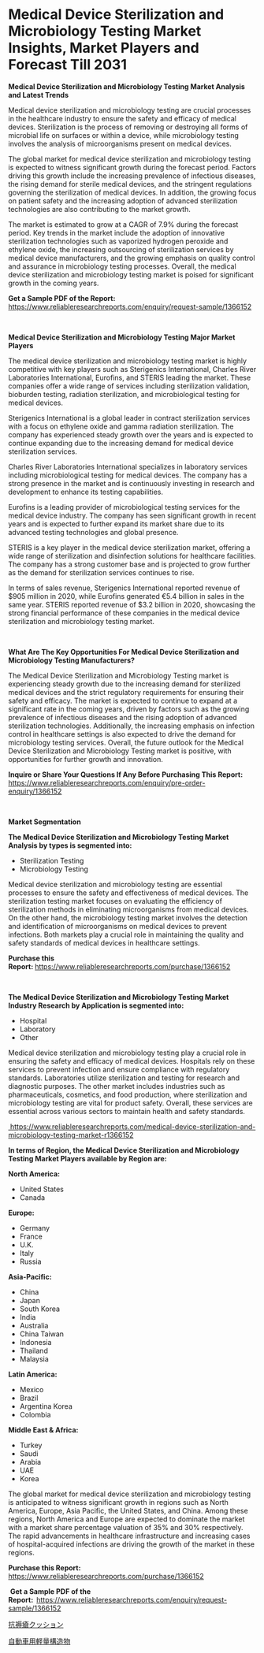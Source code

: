<p><h1>Medical Device Sterilization and Microbiology Testing Market Insights, Market Players and Forecast Till 2031</h1></p><p><strong>Medical Device Sterilization and Microbiology Testing Market Analysis and Latest Trends</strong></p>
<p><p>Medical device sterilization and microbiology testing are crucial processes in the healthcare industry to ensure the safety and efficacy of medical devices. Sterilization is the process of removing or destroying all forms of microbial life on surfaces or within a device, while microbiology testing involves the analysis of microorganisms present on medical devices.</p><p>The global market for medical device sterilization and microbiology testing is expected to witness significant growth during the forecast period. Factors driving this growth include the increasing prevalence of infectious diseases, the rising demand for sterile medical devices, and the stringent regulations governing the sterilization of medical devices. In addition, the growing focus on patient safety and the increasing adoption of advanced sterilization technologies are also contributing to the market growth.</p><p>The market is estimated to grow at a CAGR of 7.9% during the forecast period. Key trends in the market include the adoption of innovative sterilization technologies such as vaporized hydrogen peroxide and ethylene oxide, the increasing outsourcing of sterilization services by medical device manufacturers, and the growing emphasis on quality control and assurance in microbiology testing processes. Overall, the medical device sterilization and microbiology testing market is poised for significant growth in the coming years.</p></p>
<p><strong>Get a Sample PDF of the Report:&nbsp;</strong> <a href="https://www.reliableresearchreports.com/enquiry/request-sample/1366152">https://www.reliableresearchreports.com/enquiry/request-sample/1366152</a></p>
<p>&nbsp;</p>
<p><strong>Medical Device Sterilization and Microbiology Testing Major Market Players</strong></p>
<p><p>The medical device sterilization and microbiology testing market is highly competitive with key players such as Sterigenics International, Charles River Laboratories International, Eurofins, and STERIS leading the market. These companies offer a wide range of services including sterilization validation, bioburden testing, radiation sterilization, and microbiological testing for medical devices.</p><p>Sterigenics International is a global leader in contract sterilization services with a focus on ethylene oxide and gamma radiation sterilization. The company has experienced steady growth over the years and is expected to continue expanding due to the increasing demand for medical device sterilization services.</p><p>Charles River Laboratories International specializes in laboratory services including microbiological testing for medical devices. The company has a strong presence in the market and is continuously investing in research and development to enhance its testing capabilities.</p><p>Eurofins is a leading provider of microbiological testing services for the medical device industry. The company has seen significant growth in recent years and is expected to further expand its market share due to its advanced testing technologies and global presence.</p><p>STERIS is a key player in the medical device sterilization market, offering a wide range of sterilization and disinfection solutions for healthcare facilities. The company has a strong customer base and is projected to grow further as the demand for sterilization services continues to rise.</p><p>In terms of sales revenue, Sterigenics International reported revenue of $905 million in 2020, while Eurofins generated €5.4 billion in sales in the same year. STERIS reported revenue of $3.2 billion in 2020, showcasing the strong financial performance of these companies in the medical device sterilization and microbiology testing market.</p></p>
<p>&nbsp;</p>
<p><strong>What Are The Key Opportunities For Medical Device Sterilization and Microbiology Testing Manufacturers?</strong></p>
<p><p>The Medical Device Sterilization and Microbiology Testing market is experiencing steady growth due to the increasing demand for sterilized medical devices and the strict regulatory requirements for ensuring their safety and efficacy. The market is expected to continue to expand at a significant rate in the coming years, driven by factors such as the growing prevalence of infectious diseases and the rising adoption of advanced sterilization technologies. Additionally, the increasing emphasis on infection control in healthcare settings is also expected to drive the demand for microbiology testing services. Overall, the future outlook for the Medical Device Sterilization and Microbiology Testing market is positive, with opportunities for further growth and innovation.</p></p>
<p><strong>Inquire or Share Your Questions If Any Before Purchasing This Report:</strong> <a href="https://www.reliableresearchreports.com/enquiry/pre-order-enquiry/1366152">https://www.reliableresearchreports.com/enquiry/pre-order-enquiry/1366152</a></p>
<p>&nbsp;</p>
<p><strong>Market Segmentation</strong></p>
<p><strong>The Medical Device Sterilization and Microbiology Testing Market Analysis by types is segmented into:</strong></p>
<p><ul><li>Sterilization Testing</li><li>Microbiology Testing</li></ul></p>
<p><p>Medical device sterilization and microbiology testing are essential processes to ensure the safety and effectiveness of medical devices. The sterilization testing market focuses on evaluating the efficiency of sterilization methods in eliminating microorganisms from medical devices. On the other hand, the microbiology testing market involves the detection and identification of microorganisms on medical devices to prevent infections. Both markets play a crucial role in maintaining the quality and safety standards of medical devices in healthcare settings.</p></p>
<p><strong>Purchase this Report:&nbsp;</strong><a href="https://www.reliableresearchreports.com/purchase/1366152">https://www.reliableresearchreports.com/purchase/1366152</a></p>
<p>&nbsp;</p>
<p><strong>The Medical Device Sterilization and Microbiology Testing Market Industry Research by Application is segmented into:</strong></p>
<p><ul><li>Hospital</li><li>Laboratory</li><li>Other</li></ul></p>
<p><p>Medical device sterilization and microbiology testing play a crucial role in ensuring the safety and efficacy of medical devices. Hospitals rely on these services to prevent infection and ensure compliance with regulatory standards. Laboratories utilize sterilization and testing for research and diagnostic purposes. The other market includes industries such as pharmaceuticals, cosmetics, and food production, where sterilization and microbiology testing are vital for product safety. Overall, these services are essential across various sectors to maintain health and safety standards.</p></p>
<p><a href="https://www.reliableresearchreports.com/medical-device-sterilization-and-microbiology-testing-market-r1366152">&nbsp;https://www.reliableresearchreports.com/medical-device-sterilization-and-microbiology-testing-market-r1366152</a></p>
<p><strong>In terms of Region, the Medical Device Sterilization and Microbiology Testing Market Players available by Region are:</strong></p>
<p>
    <p> <strong> North America: </strong>
        <ul>
            <li>United States</li>
            <li>Canada</li>
        </ul>
        </p> 
    <p> <strong> Europe: </strong>
        <ul>
            <li>Germany</li>
            <li>France</li>
            <li>U.K.</li>
            <li>Italy</li>
            <li>Russia</li>
        </ul>
        </p> 
    <p> <strong> Asia-Pacific: </strong>
        <ul>
            <li>China</li>
            <li>Japan</li>
            <li>South Korea</li>
            <li>India</li>
            <li>Australia</li>
            <li>China Taiwan</li>
            <li>Indonesia</li>
            <li>Thailand</li>
            <li>Malaysia</li>
        </ul>
        </p> 
    <p> <strong> Latin America: </strong>
        <ul>
            <li>Mexico</li>
            <li>Brazil</li>
            <li>Argentina Korea</li>
            <li>Colombia</li>
        </ul>
        </p> 
    <p> <strong> Middle East & Africa: </strong>
        <ul>
            <li>Turkey</li>
            <li>Saudi</li>
            <li>Arabia</li>
            <li>UAE</li>
            <li>Korea</li>
        </ul>
    </p>
    </p>
<p><p>The global market for medical device sterilization and microbiology testing is anticipated to witness significant growth in regions such as North America, Europe, Asia Pacific, the United States, and China. Among these regions, North America and Europe are expected to dominate the market with a market share percentage valuation of 35% and 30% respectively. The rapid advancements in healthcare infrastructure and increasing cases of hospital-acquired infections are driving the growth of the market in these regions.</p></p>
<p><strong>Purchase this Report: </strong><a href="https://www.reliableresearchreports.com/purchase/1366152">https://www.reliableresearchreports.com/purchase/1366152</a></p>
<p>&nbsp;<strong>Get a Sample PDF of the Report:&nbsp;&nbsp;</strong><a href="https://www.reliableresearchreports.com/enquiry/request-sample/1366152">https://www.reliableresearchreports.com/enquiry/request-sample/1366152</a></p>
<p><strong></strong></p>
<p><p><a href="https://medium.com/@diegoskiles2023/%E6%8A%97%E8%A4%A5%E7%98%A1%E3%82%AF%E3%83%83%E3%82%B7%E3%83%A7%E3%83%B3%E5%B8%82%E5%A0%B4-2031%E5%B9%B4%E3%81%BE%E3%81%A7%E3%81%AE%E5%8B%95%E5%90%91-%E4%BA%88%E6%B8%AC-%E7%AB%B6%E4%BA%89%E5%88%86%E6%9E%90-52daa2ff67bb">抗褥瘡クッション</a></p><p><a href="https://medium.com/@jacksonmith1931/%E8%87%AA%E5%8B%95%E8%BB%8A%E8%BB%BD%E9%87%8F%E6%A7%8B%E9%80%A0%E5%B8%82%E5%A0%B4%E5%88%86%E6%9E%90-%E3%81%9D%E3%81%AEcagr-%E5%B8%82%E5%A0%B4%E3%82%BB%E3%82%B0%E3%83%A1%E3%83%B3%E3%83%86%E3%83%BC%E3%82%B7%E3%83%A7%E3%83%B3-%E3%81%8A%E3%82%88%E3%81%B3%E3%82%B0%E3%83%AD%E3%83%BC%E3%83%90%E3%83%AB%E7%94%A3%E6%A5%AD%E6%A6%82%E8%A6%81-b9695adbe36c">自動車用軽量構造物</a></p></p>